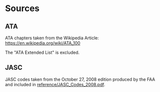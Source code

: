 # Sources

## ATA
ATA chapters taken from the Wikipedia Article: https://en.wikipedia.org/wiki/ATA_100

The "ATA Extended List" is excluded.

## JASC
JASC codes taken from the October 27, 2008 edition produced by the FAA and included in [reference/JASC_Codes_2008.pdf](reference/JASC_Codes_2008.pdf).